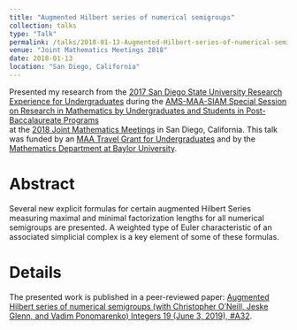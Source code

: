 ```yaml
---
title: "Augmented Hilbert series of numerical semigroups"
collection: talks
type: "Talk"
permalink: /talks/2018-01-13-Augmented-Hilbert-series-of-numerical-semigroups
venue: "Joint Mathematics Meetings 2018"
date: 2018-01-13
location: "San Diego, California"
---
```


Presented my research from the [2017 San Diego State University Research Experience for Undergraduates](http://www.sci.sdsu.edu/math-reu/index.html)
during the [AMS-MAA-SIAM Special Session on Research in Mathematics by Undergraduates and Students in Post-Baccalaureate Programs](https://www.jointmathematicsmeetings.org//meetings/national/jmm2018/2197_program_ss19.html)  
at the [2018 Joint Mathematics Meetings](https://www.jointmathematicsmeetings.org/meetings/national/jmm2018/2197_intro) in San Diego, California.
This talk was funded by an [MAA Travel Grant for Undergraduates](https://www.maa.org/programs/maa-grants) and by the
[Mathematics Department at Baylor University](https://www.baylor.edu/math/).

# Abstract

Several new explicit formulas for certain augmented Hilbert Series measuring maximal and minimal factorization lengths
for all numerical semigroups are presented. A weighted type of Euler characteristic of an associated simplicial complex is
a key element of some of these formulas.

# Details

The presented work is published in a peer-reviewed paper: [Augmented Hilbert series of numerical semigroups (with Christopher O’Neill, Jeske Glenn, and Vadim
Ponomarenko) Integers 19 (June 3, 2019), #A32](http://math.colgate.edu/~integers/vol19.html).
